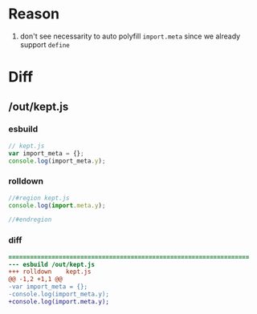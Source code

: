 # Reason
1. don't see necessarity to auto polyfill `import.meta` since we already support `define`
# Diff
## /out/kept.js
### esbuild
```js
// kept.js
var import_meta = {};
console.log(import_meta.y);
```
### rolldown
```js
//#region kept.js
console.log(import.meta.y);

//#endregion
```
### diff
```diff
===================================================================
--- esbuild	/out/kept.js
+++ rolldown	kept.js
@@ -1,2 +1,1 @@
-var import_meta = {};
-console.log(import_meta.y);
+console.log(import.meta.y);

```